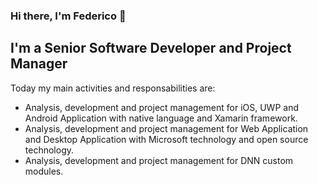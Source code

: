 ### Hi there, I'm Federico 👋

## I'm a Senior Software Developer and Project Manager
Today my main activities and responsabilities are:
- Analysis, development and project management for iOS, UWP and Android Application with native language and Xamarin framework.
- Analysis, development and project management for Web Application and Desktop Application with Microsoft technology and open source technology.
- Analysis, development and project management for DNN custom modules.




<!--
**fmazzant/fmazzant** is a ✨ _special_ ✨ repository because its `README.md` (this file) appears on your GitHub profile.

Here are some ideas to get you started:

- 🔭 I’m currently working on ...
- 🌱 I’m currently learning ...
- 👯 I’m looking to collaborate on ...
- 🤔 I’m looking for help with ...
- 💬 Ask me about ...
- 📫 How to reach me: ...
- 😄 Pronouns: ...
- ⚡ Fun fact: ...
-->
